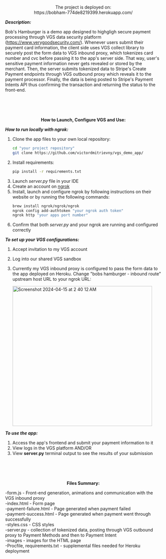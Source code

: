 


<p align="center">
     The project is deployed on:  <br>
   https://bobham-774de8219399.herokuapp.com/
</p>




_**Description:**_

Bob's Hamburger is a demo app designed to highgligh secure payment processing through VGS data security platform (https://www.verygoodsecurity.com/). 
Whenever users submit their payment card information, the client side uses VGS collect library to securely post the form data to VGS inbound proxy, which tokenizes card number and cvc before passing it to the app's server side.
That way, user's sensitive payment information never gets revealed or stored by the merchant. Then, the server submits tokenized data to Stripe's Create Payment endpoints through VGS outbound proxy which reveals it to the payment processor.
Finally, the data is being posted to Stripe's Payment Intents API thus confirming the transaction and returning the status to the front-end.

<br>
<br>
<br>

**<p align="center">How to Launch, Configure VGS and Use:</p>**


_**How to run locally with ngrok:**_ <br>

1. Clone the app files to your own local repository:
   ```bash
   cd "your project repository"
   git clone https://github.com/victordmitrievny/vgs_demo_app/
   ```
2. Install requirements:
     ```bash
     pip install -r requirements.txt
     ```
3. Launch _server.py_ file in your IDE
4. Create an account on [ngrok](https://ngrok.com/)
5. Install, launch and configure ngrok by following instructions on their website or by running the following commands:
   ```bash
   brew install ngrok/ngrok/ngrok
   ngrok config add-authtoken "your ngrok auth token"
   ngrok http "your apps port number"
   ```
6. Confirm that both _server.py_ and your ngrok are running and configured correctly

_**To set up your VGS configurations:**_ <br>

1. Accept invitation to my VGS account
2. Log into our shared VGS sandbox
3. Currently my VGS inbound proxy is configured to pass the form data to the app deployed on Heroku. Change "bobs hamburger - inbound route" upstream host URL to your ngrok URL:

    <img width="450" alt="Screenshot 2024-04-15 at 2 40 12 AM" src="https://github.com/victordmitrievny/vgs_demo_app/assets/125769590/1f5bf31d-d067-4d8a-a5ee-42113f245ab2">


_**To use the app:**_ <br>
1. Access the app's frontend and submit your payment information to it
2. View logs in the VGS platform AND/OR
3. View **server.py** terminal output to see the results of your submission

 <br>
 <br>
 <br>

**<p align="center"> Files Summary: </p>**

-form.js - Front-end generation, animations and communication with the VGS inbound proxy <br>
-index.html - Form page <br>
-payment-failure.html - Page generated when payment failed <br>
-payment-success.html - Page generated when payment went through successfully <br>
-styles.css - CSS styles <br>
-server.py - collection of tokenized data, posting through VGS outbound proxy to Payment Methods and then to Payment Intent<br>
-images - images for the HTML page <br>
-Procfile, requirements.txt - supplemental files needed for Heroku deployment <br>
 
